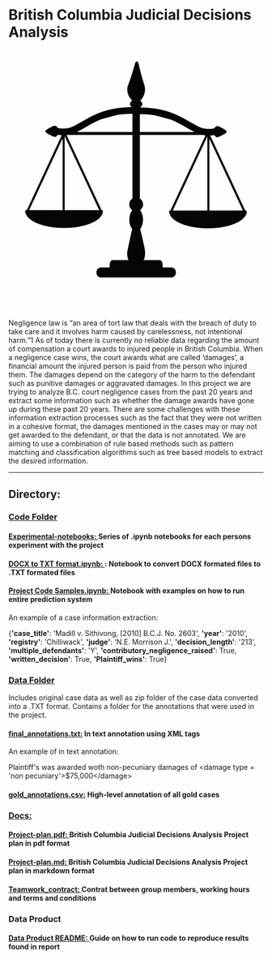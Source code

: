 # British Columbia Judicial Decisions Analysis

![alt text](./Docs/Imgs/law.jpg)

Negligence law is “an area of tort law that deals with the breach of duty to take care and it involves harm caused by carelessness, not intentional harm.”1 As of today there is currently no reliable data regarding the amount of compensation a court awards to injured people in British Columbia. When a negligence case wins, the court awards what are called ‘damages’, a financial amount the injured person is paid from the person who injured them. The damages depend on the category of the harm to the defendant such as punitive damages or aggravated damages.
In this project we are trying to analyze B.C. court negligence cases from the past 20 years and extract some information such as whether the damage awards have gone up during these past 20 years. There are some challenges with these information extraction processes such as the fact that they were not written in a cohesive format, the damages mentioned in the cases may or may not get awarded to the defendant, or that the data is not annotated. We are aiming to use a combination of rule based methods such as pattern matching and classification algorithms such as tree based models to extract the desired information. 

------------
## Directory:

### [Code Folder ](https://github.ubc.ca/nikihm/Capstone-project/tree/master/code)

#### [Experimental-notebooks: ](https://github.ubc.ca/nikihm/Capstone-project/tree/master/code/experimental-notebooks) Series of .ipynb notebooks for each persons experiment with the project

#### [DOCX to TXT format.ipynb: ](https://github.ubc.ca/nikihm/Capstone-project/blob/master/code/DOCX%20to%20TXT%20format.ipynb): Notebook to convert DOCX formated files to .TXT formated files

#### [Project Code Samples.ipynb: ](https://github.ubc.ca/nikihm/Capstone-project/blob/master/code/Project%20Code%20Samples.ipynb) Notebook with examples on how to run entire prediction system 

An example of a case information extraction:

{**'case_title'**: 'Madill v. Sithivong, [2010] B.C.J. No. 2603',
 **'year'**: '2010',
 **'registry'**: 'Chilliwack',
 **'judge'**: 'N.E. Morrison J.',
 **'decision_length'**: '213',
 **'multiple_defendants'**: 'Y',
 **'contributory_negligence_raised'**: True,
 **'written_decision'**: True,
 **'Plaintiff_wins'**: True}

### [Data Folder ](https://github.ubc.ca/nikihm/Capstone-project/tree/master/data)

Includes original case data as well as zip folder of the case data converted into a .TXT format. Contains a folder for the annotations that were used in the project.

#### [final_annotations.txt:](https://github.ubc.ca/nikihm/Capstone-project/blob/master/data/annotations/final_annotations.txt) In text annotation using XML tags

An example of in text annotation:

Plaintiff's was awarded woth non-pecuniary damages of \<damage type = 'non pecuniary'\>\$75,000\</damage\> 

#### [gold_annotations.csv:](https://github.ubc.ca/nikihm/Capstone-project/blob/master/data/annotations/gold_annotations.csv) High-level annotation of all gold cases

### [Docs: ](https://github.ubc.ca/nikihm/Capstone-project/tree/master/Docs)

#### [Project-plan.pdf: ](https://github.ubc.ca/nikihm/Capstone-project/blob/master/Docs/Project-Plan.pdf) British Columbia Judicial Decisions Analysis Project plan in pdf format

#### [Project-plan.md: ](https://github.ubc.ca/nikihm/Capstone-project/blob/master/Docs/project-plan.md) British Columbia Judicial Decisions Analysis Project plan in markdown format

#### [Teamwork_contract: ](https://github.ubc.ca/nikihm/Capstone-project/blob/master/Docs/Team_contract.md) Contrat between group members, working hours and terms and conditions 

### Data Product

#### [Data Product README: ](https://github.ubc.ca/nikihm/Capstone-project/blob/master/Docs/data_product_README.md) Guide on how to run code to reproduce results found in report
